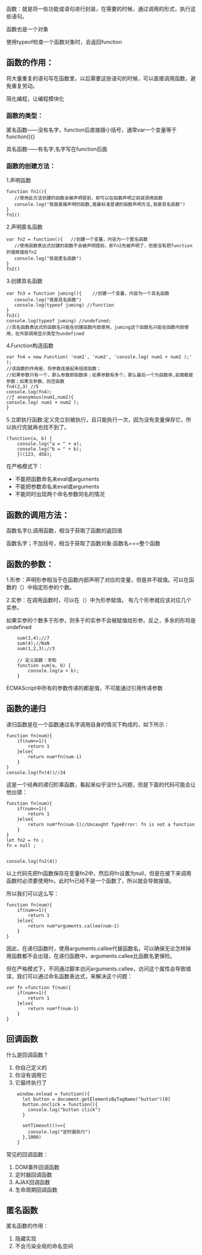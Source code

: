 函数：就是将一些功能或语句进行封装，在需要的时候，通过调用的形式，执行这些语句。

函数也是一个对象

使用typeof检查一个函数对象时，会返回function

## 函数的作用：
将大量重复的语句写在函数里，以后需要这些语句的时候，可以直接调用函数，避免重复劳动。

简化编程，让编程模块化


### 函数的类型：
匿名函数——没有名字，function后直接跟小括号，通常var一个变量等于function(){}

具名函数——有名字,名字写在function后面

### 函数的创建方法：

 1.声明函数
 
 ```
function fn1(){ 
    //使用此方法创建的函数会被声明提前，即可以在函数声明之前就调用函数
    console.log("我是直接声明的函数,是最标准普通的函数声明方法,我是具名函数")
}
fn1()

```

 2.声明匿名函数
 
 ```
var fn2 = function(){   //创建一个变量，内容为一个匿名函数
    //使用函数表达式创建的函数不会被声明提前，即fn2先被声明了，但是没有把function的值赋值给fn2
    console.log("我是匿名函数")
}
fn2()
```
 3.创建具名函数
 ```
var fn3 = function juming(){    //创建一个变量，内容为一个具名函数
    console.log("我是具名函数")
    console.log(typeof juming) //function
}
fn3()
console.log(typeof juming) //undefined;     
//具名函数表达式的函数名只能在创建函数内部使用，juming这个函数名只能在函数内部使用，在外部调用显示类型为undefined
```

 4.Function构造函数

```
var fn4 = new Function( 'num1', 'num2', 'console.log( num1 + num2 );' );
//该函数的作用是，将参数连接起来组成函数；
//如果参数只有一个，那么参数即函数体；如果参数有多个，那么最后一个为函数体,前面都是参数；如果无参数，则空函数
fn4(2,3) //5
console.log(fn4);
//ƒ anonymous(num1,num2){
console.log( num1 + num2 );
}
```

5.立即执行函数:定义完立刻被执行，且只能执行一次，因为没有变量保存它，所以执行完就再也找不到了。

```
(function(a, b) {
    console.log("a = " + a);
    console.log("b = " + b);
    })(123, 456);
```

在严格模式下：

* 不能把函数命名未eval或arguments
* 不能把参数命名未eval或arguments
* 不能同时出现两个命名参数同名的情况

## 函数的调用方法：

函数名字();调用函数，相当于获取了函数的返回值

函数名字；不加括号，相当于获取了函数对象:函数名===整个函数



## 函数的参数：
1.形参：声明形参相当于在函数内部声明了对应的变量，但是并不赋值。可以在函数的（）中指定形参的个数。

2.实参：在调用函数时，可以在（）中为形参赋值。
有几个形参就应该对应几个实参。

如果实参的个数多于形参，则多于的实参不会被赋值给形参。反之，多余的形将是undefined

```
    sum(3,4);//7
    sum(4);//NaN
	sum(1,2,3);//3

	// 定义函数：求和
	function sum(a, b) {
		console.log(a + b);
	}
```

ECMAScript中所有的参数传递的都是值，不可能通过引用传递参数

## 函数的递归

递归函数是在一个函数通过名字调用自身的情况下构成的，如下所示：

```
function fn(num){
    if(num<=1){
        return 1
    }else{
        return num*fn(num-1)
    }
}
console.log(fn(4))//24

```

这是一个经典的递归阶乘函数，看起来似乎没什么问题，但是下面的代码可能会让他出错：

```
function fn(num){
    if(num<=1){
        return 1
    }else{
        return num*fn(num-1)//Uncaught TypeError: fn is not a function
    }
}
let fn2 = fn ;
fn = null ; 


console.log(fn2(4))

```

以上代码先把fn函数保存在变量fn2中，然后将fn设置为null，但是在接下来调用函数时必须要使用fn，此时fn已经不是一个函数了，所以就会导致报错。

所以我们可以这么写：

```
function fn(num){
    if(num<=1){
        return 1
    }else{
        return num*arguments.callee(num-1)
    }
}

```

因此，在递归函数时，使用arguments.callee代替函数名，可以确保无论怎样掉用函数都不会出错，在递归函数中，arguments.callee比函数名更保险。

但在严格模式下，不同通过脚本访问arguments.callee，访问这个属性会导致错误，我们可以通过命名函数表达式，来解决这个问题：

```
var fn =function f(num){
    if(num<=1){
        return 1
    }else{
        return num*f(num-1)
    }
}
```

## 回调函数

什么是回调函数？

1. 你自己定义的
2. 你没有调用它
3. 它最终执行了

```
    window.onload = function(){
      let button = document.getElementsByTagName("button")[0]
      button.onclick = function(){
        console.log("button click")
      }

      setTimeout(()=>{
        console.log("定时器执行")
      },1000)
    }
```

常见的回调函数：

1. DOM事件回调函数
2. 定时器回调函数
3. AJAX回调函数
4. 生命周期回调函数

## 匿名函数

匿名函数的作用：

1. 隐藏实现
2. 不会污染全局的命名空间